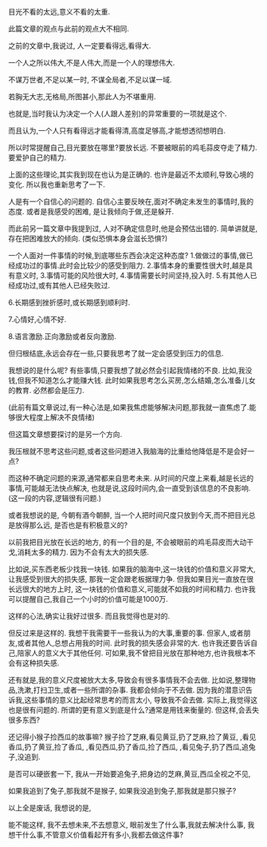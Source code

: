 目光不看的太远,意义不看的太重.

此篇文章的观点与此前的观点大不相同.

之前的文章中,我说过,
人一定要看得远,看得大.

一个人之所以伟大,不是人伟大,而是一个人的理想伟大.

不谋万世者,不足以某一时,
不谋全局者,不足以谋一域.

若胸无大志,无格局,所图甚小,那此人为不堪重用.

也就是,当时我认为决定一个人(人跟人差别)的异常重要的一项就是这个.

而且认为,一个人只有看得远才能看得清,高度足够高,才能想透彻想明白.

所以时常提醒自己,目光要放在哪里?要放长远.
不要被眼前的鸡毛蒜皮夺走了精力.
要爱护自己的精力.


上面的这些理论,其实我到现在也认为是正确的.
也许是最近不太顺利,导致心境的变化.
所以我也重新思考了一下.

人是有一个自信心的问题的.
自信心主要反映在,面对不确定未发生的事情时,我的态度.
或者是我感受的困难,
是让我倾向于做,还是躲开.

而此前另一篇文章中我提到过,
人对不确定信息时,他是会预估出错的.
简单讲就是,存在把困难放大的倾向.
(类似恐惧本身会滋长恐惧?)

一个人面对一件事情的时候,到底哪些东西会决定这种态度?
1.做做过的事情,做已经成功过的事情.此时会比较少的感受到阻力.
2.事情本身的重要性很大时,越是具有意义时,
3.事情可能的风险很大时,
4.事情需要长时间坚持,投入时.
5.有其他人已经成功过,或有其他人已经失败过.

6.长期感到挫折感时,或长期感到顺利时.

7.心情好,心情不好.

8.语言激励.正向激励或者反向激励.


但归根结底,永远会存在一些,只要我思考了就一定会感受到压力的信息.


我想说的是什么呢?
有些事情,只要我想了就必然会引起我情绪的不良.
比如,我没钱,但我不知道怎么才能赚大钱.
此时如果我思考怎么买房,怎么结婚,怎么准备儿女的教育.
必然都会是压力.

(此前有篇文章说过,有一种心法是,如果我焦虑能够解决问题,那我就一直焦虑了.能够很大程度上解决不良情绪)

但这篇文章想要探讨的是另一个方向.

我压根就不思考这些问题,或者这些问题进入我脑海的比重给他降低是不是会好一点?

而这种不确定问题的来源,通常都来自思考未来.
从时间的尺度上来看,越是长远的事情,可能越无法快点解决,
也就是说,这段时间内,会一直受到该信息的不良影响.
(这一段的内容,逻辑很有问题.)

或者我想说的是,
今朝有酒今朝醉,
当一个人把时间尺度只放到今天,而不把目光总是放得那么远,
是否也是有积极意义的?


以前我把目光放在长远的地方,
的有一个目的是,
不会被眼前的鸡毛蒜皮而大动干戈,消耗太多的精力.
因为不会有太大的损失感.

比如说,买东西老板少找我一块钱.
如果我的脑海中,这一块钱的价值和意义非常大,让我感受到很大的损失感,
那我一定会跟老板据理力争.
但我如果目光一直放在很长远很大的地方上时,
这一块钱的价值和意义,可能就不如我的时间和精力.
也许我可以提醒自己,我自己一个小时的价值可能是1000万.

这样的心法,确实让我好过很多.
而且我觉得也是对的.

但反过来是这样的.
我想干我需要干一些我认为的大事,重要的事.
但家人,或者朋友,或者其他人,总想占用我的时间.
此时我的损失感会非常的大.
也许我还要告诉自己,陪家人的意义大于其他任何.
可如果,我不曾把目光放在那种地方,也许我根本不会有这种损失感.

还有就是,我的意义尺度被放大太多,导致会有很多事情我不会去做.
比如说,整理物品,洗漱,打扫卫生,或者一些所谓的杂事.
我都会倾向于不去做.
因为我的潜意识告诉我,这些事情的意义比起经常思考的而言太小,
导致我不会去做.
实际上,我觉得这也是很有问题的.
所谓的更有意义到底是什么?通常是用钱来衡量的.
但这样,会丢失很多东西?

还记得小猴子捡西瓜的故事嘛?
猴子捡了芝麻,看见黄豆,扔了芝麻,捡了黄豆,
        ,看见香瓜,扔了黄豆,捡了香瓜,
        ,看见西瓜,扔了香瓜,捡了西瓜,
        ,看见兔子,扔了西瓜,追兔子,没追到.
        
        
是否可以硬嵌套一下,
我从一开始要追兔子,把身边的芝麻,黄豆,西瓜全视之不见,

如果我追到了兔子,那我就不是猴子,
如果我没追到兔子,那我就是那只猴子?



以上全是废话,
我想说的是,

能不能这样,
我不去想未来,不去想意义,
眼前发生了什么事,我就去解决什么事,
我想干什么事,不管意义价值看起开有多小,我都去做这件事?





